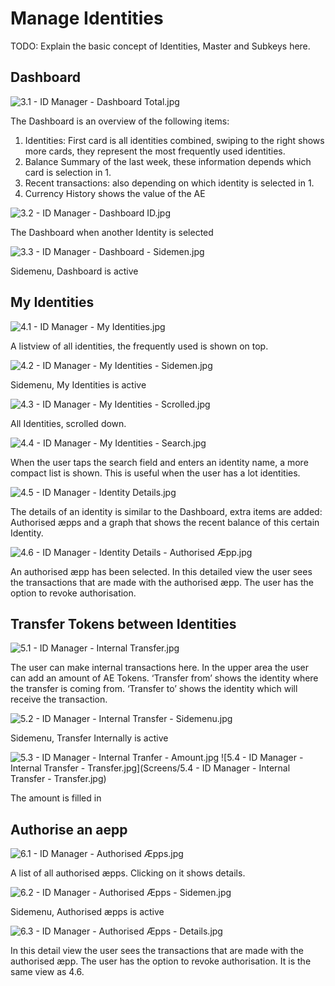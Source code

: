 # Manage Identities

TODO: Explain the basic concept of Identities, Master and Subkeys here.

## Dashboard
![3.1 - ID Manager - Dashboard Total.jpg](Screens/3.1%20-%20ID%20Manager%20-%20Dashboard%20Total.jpg)

The Dashboard is an overview of the following items:
1.	Identities: First card is all identities combined, swiping to the right shows more cards, they represent the most frequently used identities.
1.	Balance Summary of the last week, these information depends which card is selection in 1.
1.	Recent transactions: also depending on which identity is selected in 1.
1.	Currency History shows the value of the AE


![3.2 - ID Manager - Dashboard ID.jpg](Screens/3.2%20-%20ID%20Manager%20-%20Dashboard%20ID.jpg)

The Dashboard when another Identity is selected


![3.3 - ID Manager - Dashboard - Sidemen.jpg](Screens/3.3%20-%20ID%20Manager%20-%20Dashboard%20-%20Sidemenu.jpg)

Sidemenu, Dashboard is active

## My Identities
![4.1 - ID Manager - My Identities.jpg](Screens/4.1%20-%20ID%20Manager%20-%20My%20Identities.jpg)

A listview of all identities, the frequently used is shown on top.


![4.2 - ID Manager - My Identities - Sidemen.jpg](Screens/4.2%20-%20ID%20Manager%20-%20My%20Identities%20-%20Sidemenu.jpg)

Sidemenu, My Identities is active


![4.3 - ID Manager - My Identities - Scrolled.jpg](Screens/4.3%20-%20ID%20Manager%20-%20My%20Identities%20-%20Scrolled.jpg)

All Identities, scrolled down.


![4.4 - ID Manager - My Identities - Search.jpg](Screens/4.3%20-%20ID%20Manager%20-%20My%20Identities%20-%20Scrolled.jpg)

When the user taps the search field and enters an identity name, a more compact list is shown. This is useful when the user has a lot identities.


![4.5 - ID Manager - Identity Details.jpg](Screens/4.5%20-%20ID%20Manager%20-%20Identity%20Details.jpg)

The details of an identity is similar to the Dashboard, extra items are added: Authorised æpps and a graph that shows the recent balance of this certain Identity.


![4.6 - ID Manager - Identity Details - Authorised Æpp.jpg](Screens/4.6%20-%20ID%20Manager%20-%20Identity%20Details%20-%20Authorised%20Æpp.jpg)

An  authorised æpp has been selected. In this detailed view the user sees the transactions that are made with the authorised æpp. The user has the option to revoke authorisation.


## Transfer Tokens between Identities
![5.1 - ID Manager - Internal Transfer.jpg](Screens/5.1%20-%20ID%20Manager%20-%20Internal%20Transfer.jpg)

The user can make internal transactions here. In the upper area the user can add an amount of AE Tokens. ‘Transfer from’ shows the identity where the transfer is coming from. ‘Transfer to’ shows the identity which will receive the transaction.


![5.2 - ID Manager - Internal Transfer - Sidemenu.jpg](Screens/5.2%20-%20ID%20Manager%20-%20Internal%20Transfer%20-%20Sidemenu.jpg)

Sidemenu, Transfer Internally is active


![5.3 - ID Manager - Internal Tranfer - Amount.jpg](Screens/5.3%20-%20ID%20Manager%20-%20Internal%20Tranfer%20-%20Amount.jpg)
![5.4 - ID Manager - Internal Transfer - Transfer.jpg](Screens/5.4 - ID Manager - Internal Transfer - Transfer.jpg)

The amount is filled in


## Authorise an aepp
![6.1 - ID Manager - Authorised Æpps.jpg](Screens/6.1%20-%20ID%20Manager%20-%20Authorised%20Æpps.jpg)

A list of all authorised æpps. Clicking on it shows details.


![6.2 - ID Manager - Authorised Æpps - Sidemen.jpg](Screens/6.2%20-%20ID%20Manager%20-%20Authorised%20Æpps%20-%20Sidemenu.jpg)

Sidemenu, Authorised æpps is active


![6.3 - ID Manager - Authorised Æpps - Details.jpg](Screens/6.3%20-%20ID%20Manager%20-%20Authorised%20Æpps%20-%20Details.jpg)

In this detail view the user sees the transactions that are made with the authorised æpp. The user has the option to revoke authorisation. It is the same view as 4.6.
